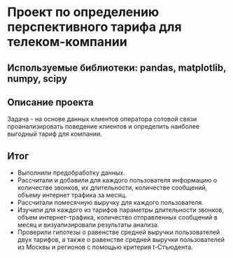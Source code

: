 # Проект по определению перспективного тарифа для телеком-компании
## Используемые библиотеки: pandas, matplotlib, numpy, scipy
## Описание проекта
Задача -  на основе данных клиентов оператора сотовой связи проанализировать поведение клиентов и определить наиболее выгодный тариф для компании.
## Итог
- Выполнили предобработку данных.
- Рассчитали и добавили для каждого пользователя информацию о количестве звонков, их длительности, количестве сообщений, объему интернет трафика за месяц.
- Рассчитали помесячную выручку для каждого пользователя.
- Изучили для каждого из тарифов параметры длительности звонков, объем интернет-трафика, количество отправленных сообщений в месяц и визуализировали результаты анализа.
- Проверили гипотезы о равенстве средней выручки пользователей двух тарифов, а также о равенстве средней выручки пользователей из Москвы и регионов с помощью критерия t-Стъюдента.
